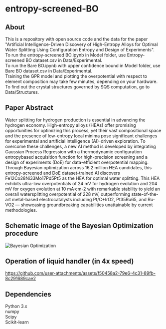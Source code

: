 # entropy-screened-BO
## About
This is a repository with open source code and the data for the paper "Artificial Intelligence-Driven Discovery of High-Entropy Alloys for Optimal Water Splitting Using Configuration Entropy and Design of Experiments". 
<br/>To run the entropy-screened BO.ipynb in Model folder, use Entropy-screened BO dataset.csv in Data/Experimental.
<br/>To run the Bare BO.ipynb with upper confidence bound in Model folder, use Bare BO dataset.csv in Data/Experimental. 
<br/>Training the GPR model and plotting the overpotential with respect to element composition may take few minutes, depending on your hardware.
<br/>To find out the crystal structures governed by SQS computation, go to Data/Structures.

## Paper Abstract
Water splitting for hydrogen production is essential in advancing the hydrogen economy. High-entropy alloys (HEAs) offer promising opportunities for optimizing this process, yet their vast compositional space and the presence of low-entropy local minima pose significant challenges for experimental and artificial intelligence (AI)-driven exploration. To overcome these challenges, a new AI method is developed by integrating Gaussian Process Regression with a thermodynamic configuration entropybased acquisition function for high-precision screening and a design of experiments (DoE) for data-efficient overpotential mapping. Through Bayesian optimization across 16.2 million HEA candidates, this entropy-screened and DoE dataset-trained AI discovers Fe12Co28Ni33Mo17Pd5Pt5 as the HEA for optimal water splitting. This HEA exhibits ultra-low overpotentials of 24 mV for hydrogen evolution and 204 mV for oxygen evolution at 10 mA·cm-2 with remarkable stability to yield an overall watersplitting overpotential of 228 mV, outperforming state-of-the-art metal-based electrocatalysts including Pt/C+IrO2, Pt35Ru65, and Ru-VO2 — showcasing groundbreaking capabilities unattainable by current methodologies.

## Schematic image of the Bayesian Optimization procedure

![Bayesian Optimization](https://github.com/user-attachments/assets/2bbf421b-ab5e-47fa-9391-395da2577e90)

## Operation of liquid handler (in 4x speed)



https://github.com/user-attachments/assets/f50458a2-79e6-4c31-89fb-8c291689cae2


## Dependencies
Python 3.x
<br/>numpy
<br/>Scipy
<br/>Scikit-learn
